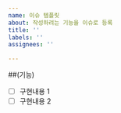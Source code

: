 ```yaml
---
name: 이슈 템플릿
about: 작성하려는 기능을 이슈로 등록
title: ''
labels: ''
assignees: ''

---
```


##(기능)
- [ ] 구현내용 1
- [ ] 구현내용 2
